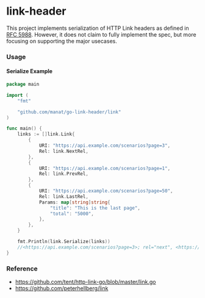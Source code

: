 # link-header

This project implements serialization of HTTP Link headers as defined in [RFC 5988](https://tools.ietf.org/html/rfc5988). However, it does not claim to fully implement the spec, but more focusing on supporting the major usecases.

### Usage

#### Serialize Example

```go
package main

import (
	"fmt"

	"github.com/manat/go-link-header/link"
)

func main() {
	links := []link.Link{
		{
			URI: "https://api.example.com/scenarios?page=3",
			Rel: link.NextRel,
		},
		{
			URI: "https://api.example.com/scenarios?page=1",
			Rel: link.PrevRel,
		},
		{
			URI: "https://api.example.com/scenarios?page=50",
			Rel: link.LastRel,
			Params: map[string]string{
				"title": "This is the last page",
				"total": "5000",
			},
		},
	}

	fmt.Println(link.Serialize(links))
	//<https://api.example.com/scenarios?page=3>; rel="next", <https://api.example.com/scenarios?page=1>; rel="prev", <https://api.example.com/scenarios?page=50>; rel="last"; title="This is the last page"; total="5000"
}
```

### Reference
* https://github.com/tent/http-link-go/blob/master/link.go
* https://github.com/peterhellberg/link
